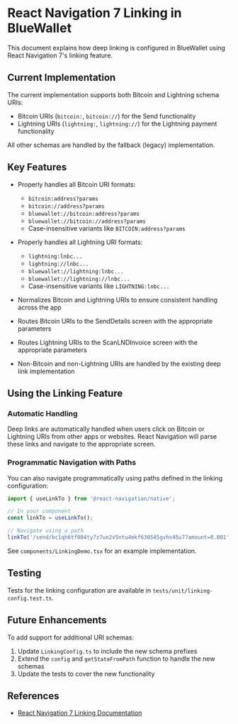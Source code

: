 # React Navigation 7 Linking in BlueWallet

This document explains how deep linking is configured in BlueWallet using React Navigation 7's linking feature.

## Current Implementation

The current implementation supports both Bitcoin and Lightning schema URIs:
- Bitcoin URIs (`bitcoin:`, `bitcoin://`) for the Send functionality
- Lightning URIs (`lightning:`, `lightning://`) for the Lightning payment functionality

All other schemas are handled by the fallback (legacy) implementation.

## Key Features

- Properly handles all Bitcoin URI formats:
  - `bitcoin:address?params`
  - `bitcoin://address?params`
  - `bluewallet://bitcoin:address?params`
  - `bluewallet://bitcoin://address?params`
  - Case-insensitive variants like `BITCOIN:address?params`

- Properly handles all Lightning URI formats:
  - `lightning:lnbc...`
  - `lightning://lnbc...`
  - `bluewallet://lightning:lnbc...`
  - `bluewallet://lightning://lnbc...`
  - Case-insensitive variants like `LIGHTNING:lnbc...`

- Normalizes Bitcoin and Lightning URIs to ensure consistent handling across the app

- Routes Bitcoin URIs to the SendDetails screen with the appropriate parameters
- Routes Lightning URIs to the ScanLNDInvoice screen with the appropriate parameters

- Non-Bitcoin and non-Lightning URIs are handled by the existing deep link implementation

## Using the Linking Feature

### Automatic Handling

Deep links are automatically handled when users click on Bitcoin or Lightning URIs from other apps or websites. React Navigation will parse these links and navigate to the appropriate screen.

### Programmatic Navigation with Paths

You can also navigate programmatically using paths defined in the linking configuration:

```typescript
import { useLinkTo } from '@react-navigation/native';

// In your component
const linkTo = useLinkTo();

// Navigate using a path
linkTo('/send/bc1qh6tf004ty7z7un2v5ntu4mkf630545gvhs45u7?amount=0.001');
```

See `components/LinkingDemo.tsx` for an example implementation.

## Testing

Tests for the linking configuration are available in `tests/unit/linking-config.test.ts`.

## Future Enhancements

To add support for additional URI schemas:

1. Update `LinkingConfig.ts` to include the new schema prefixes
2. Extend the `config` and `getStateFromPath` function to handle the new schemas
3. Update the tests to cover the new functionality

## References

- [React Navigation 7 Linking Documentation](https://reactnavigation.org/docs/7.x/configuring-links)
